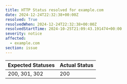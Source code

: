 ```yaml
---
title: HTTP Status resolved for example.com
date: 2024-12-24T22:32:38+00:00Z
resolved: True
resolvedWhen: 2024-12-24T22:32:38+00:00Z
resolvedStartTime: 2024-10-25T21:09:43.191474+00:00
severity: notice
affected:
  - example.com
section: issue
---
```


| Expected Statuses | Actual Status  |
|-------------------|----------------|
| 200, 301, 302 | 200 |
